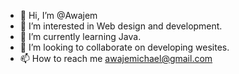 - 👋 Hi, I’m @Awajem
- 👀 I’m interested in Web design and development.
- 🌱 I’m currently learning Java.
- 💞️ I’m looking to collaborate on developing wesites.
- 📫 How to reach me awajemichael@gmail.com

<!---
Awajem/Awajem is a ✨ special ✨ repository because its `README.md` (this file) appears on your GitHub profile.
You can click the Preview link to take a look at your changes.
--->
